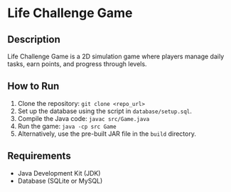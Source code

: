 # Life Challenge Game

## Description
Life Challenge Game is a 2D simulation game where players manage daily tasks, earn points, and progress through levels.

## How to Run
1. Clone the repository: `git clone <repo_url>`
2. Set up the database using the script in `database/setup.sql`.
3. Compile the Java code: `javac src/Game.java`
4. Run the game: `java -cp src Game`
5. Alternatively, use the pre-built JAR file in the `build` directory.

## Requirements
- Java Development Kit (JDK)
- Database (SQLite or MySQL)

